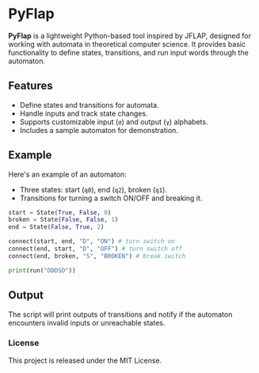 # PyFlap

**PyFlap** is a lightweight Python-based tool inspired by JFLAP, designed for working with automata in theoretical computer science. It provides basic functionality to define states, transitions, and run input words through the automaton.

## Features

- Define states and transitions for automata.
- Handle inputs and track state changes.
- Supports customizable input (`σ`) and output (`γ`) alphabets.
- Includes a sample automaton for demonstration.

## Example

Here's an example of an automaton:

- Three states: start (`q0`), end (`q2`), broken (`q1`).
- Transitions for turning a switch ON/OFF and breaking it.

```python
start = State(True, False, 0)
broken = State(False, False, 1)
end = State(False, True, 2)

connect(start, end, "D", "ON") # turn switch on
connect(end, start, "D", "OFF") # turn switch off
connect(end, broken, "S", "BROKEN") # break switch

print(run("DDDSD"))
```

## Output

The script will print outputs of transitions and notify if the automaton encounters invalid inputs or unreachable states.

### License

This project is released under the MIT License.
